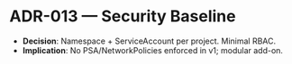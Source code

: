 # ADR-013 — Security Baseline

- **Decision**: Namespace + ServiceAccount per project. Minimal RBAC.
- **Implication**: No PSA/NetworkPolicies enforced in v1; modular add-on.
